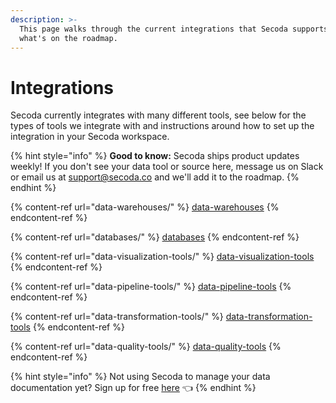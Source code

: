 ```yaml
---
description: >-
  This page walks through the current integrations that Secoda supports and
  what's on the roadmap.
---
```


# Integrations

Secoda currently integrates with many different tools, see below for the types of tools we integrate with and instructions around how to set up the integration in your Secoda workspace.&#x20;

{% hint style="info" %}
**Good to know:** Secoda ships product updates weekly! If you don't see your data tool or source here, message us on Slack or email us at support@secoda.co and we'll add it to the roadmap.
{% endhint %}

{% content-ref url="data-warehouses/" %}
[data-warehouses](data-warehouses/)
{% endcontent-ref %}

{% content-ref url="databases/" %}
[databases](databases/)
{% endcontent-ref %}

{% content-ref url="data-visualization-tools/" %}
[data-visualization-tools](data-visualization-tools/)
{% endcontent-ref %}

{% content-ref url="data-pipeline-tools/" %}
[data-pipeline-tools](data-pipeline-tools/)
{% endcontent-ref %}

{% content-ref url="data-transformation-tools/" %}
[data-transformation-tools](data-transformation-tools/)
{% endcontent-ref %}

{% content-ref url="data-quality-tools/" %}
[data-quality-tools](data-quality-tools/)
{% endcontent-ref %}

{% hint style="info" %}
Not using Secoda to manage your data documentation yet? Sign up for free [here](https://app.secoda.co/) 👈
{% endhint %}
